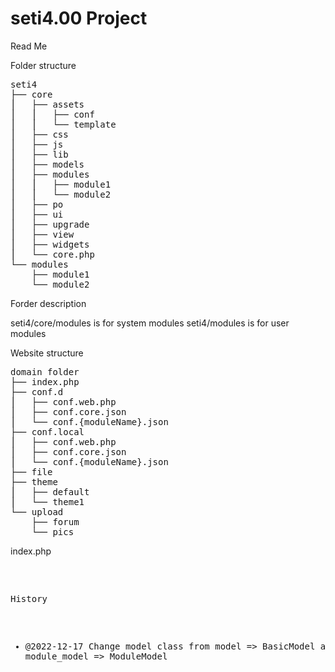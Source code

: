 # seti4.00 Project

Read Me

Folder structure

<pre>
seti4
├── core
⎪   ├── assets
⎪   ⎪   ├── conf
⎪   ⎪   └── template
⎪   ├── css
⎪   ├── js
⎪   ├── lib
⎪   ├── models
⎪   ├── modules
⎪   ⎪   ├── module1
⎪   ⎪   └── module2
⎪   ├── po
⎪   ├── ui
⎪   ├── upgrade
⎪   ├── view
⎪   ├── widgets
⎪   └── core.php
└── modules
    ├── module1
    └── module2
</pre>

Forder description

seti4/core/modules is for system modules
seti4/modules is for user modules

Website structure
<pre>
domain folder
├── index.php
├── conf.d
⎪   ├── conf.web.php
⎪   ├── conf.core.json
⎪   └── conf.{moduleName}.json
├── conf.local
⎪   ├── conf.web.php
⎪   ├── conf.core.json
⎪   └── conf.{moduleName}.json
├── file
├── theme
⎪   ├── default
⎪   └── theme1
└── upload
    ├── forum
    └── pics
</pre>

index.php
<pre>
<? php
$include_path = ['/server/folder/seti4', '/local/folder/seti4', ini_get('include_path')];
ini_set('include_path', implode(PATH_SEPARATOR, $include_path));
require 'core/core.php';
controller();
</pre>
History
- @2022-12-17 Change model class from model => BasicModel and other module_model => ModuleModel
